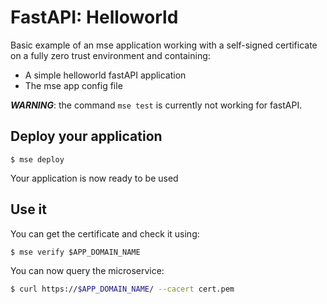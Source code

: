 # FastAPI: Helloworld

Basic example of an mse application working with a self-signed certificate on a fully zero trust environment and containing:

- A simple helloworld fastAPI application
- The mse app config file

***WARNING***: the command `mse test` is currently not working for fastAPI.

## Deploy your application

```console
$ mse deploy 
```

Your application is now ready to be used

## Use it

You can get the certificate and check it using:

```console
$ mse verify $APP_DOMAIN_NAME
```

You can now query the microservice:

```sh
$ curl https://$APP_DOMAIN_NAME/ --cacert cert.pem
```